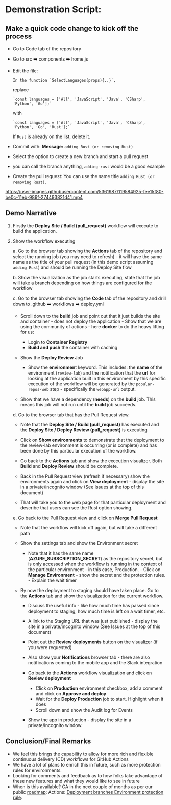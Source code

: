 # Demonstration Script:


## Make a quick code change to kick off the process

- Go to Code tab of the repository
- Go to src ➡️ components ➡️ home.js
- Edit the file:

      In the function `SelectLanguages(props){..}`, 

    replace 

      `const languages = ['All', 'JavaScript', 'Java', 'CSharp', 'Python', 'Go'];`

    with

      `const languages = ['All', 'JavaScript', 'Java', 'CSharp', 'Python', 'Go', 'Rust'];`

     If `Rust` is already on the list, delete it.

- Commit with:
**Message:** `adding Rust (or removing Rust)`
- Select the option to create a new branch and start a pull request
- you can call the branch anything, `adding-rust` would be a good example
- Create the pull request: You can use the same title `adding Rust (or removing Rust)`. 

https://user-images.githubusercontent.com/5361987/119584925-fee15f80-be0c-11eb-989f-274493821d41.mp4

## Demo Narrative

1. Firstly the **Deploy Site / Build (pull_request)** workflow will execute to build the application.
2. Show the workflow executing
 
      a. Go to the browser tab showing the **Actions** tab of the repository and select the running job (you may need to refresh) - it will have the same name as the title of your pull request (in this demo script assuming `adding Rust`) and should be running the Deploy Site flow
      
     b. Show the visualization as the job starts executing, state that the job will take a branch depending on how things are configured for the workflow
     
     c. Go to the browser tab showing the **Code** tab of the repository and drill down to  .github ➡️ workflows ➡️ deploy.yml
     
      - Scroll down to the **build** job and point out that it just builds the site and container - does not deploy the application
            - Show that we are using the community of actions - here **docker** to do the heavy lifting for us:
               
           - Login to **Container Registry**
           - **Build and push** the container with caching
      - Show the **Deploy Review** Job
           - Show the **environmen**t keyword. This includes: the **name** of the environment (`review-lab`) and the notification that the **url** for looking at the application built in this environment by this specific execution of the workflow will be generated by the `popular-repos-web` step - specifically the `webapp-url` output.

      - Show that we have a dependency (**needs**) on the **build** job. This means this job will not run until the **build** job succeeds.


     d. Go to the browser tab that has the Pull Request view.

      - Note that the **Deploy Site / Build (pull_request)** has executed and the **Deploy Site / Deploy Review (pull_request)**  is executing

      - Click on **Show environments** to demonstrate that the deployment to the review-lab environment is occurring (or is complete) and has been done by this particular execution of the workflow.

      - Go back to the **Actions** tab and show the execution visualizer. Both **Build** and **Deploy Review** should be complete.

      - Back in the Pull Request view (refresh if necessary) show the environments again and click on **View deployment** - display the site in a private/incognito window (See Issues at the top of this document)

      - That will take you to the web page for that particular deployment and describe that users can see the Rust option showing.

     e. Go back to the Pull Request view and click on **Merge Pull Request**
      - Note that the workflow will kick off again, but will take a different path
      - Show the settings tab and show the Environment secret
     
           - Note that it has the same name (**AZURE_SUBSCRIPTION_SECRET**) as the repository secret, but is only accessed when the workflow is running in the context of the particular environment - in this case, Production.
            - Click on **Manage Environment** - show the secret and the protection rules.
            - Explain the wait timer

      - By now the deployment to staging should have taken place. Go to the **Actions** tab and show the visualization for the current workflow.
      
           - Discuss the useful info - like how much time has passed since deployment to staging, how much time is left on a wait timer, etc.
           - A link to the Staging URL that was just published - display the site in a private/incognito window (See Issues at the top of this document)
           - Point out the **Review deployments** button on the visualizer (if you were requested)
           - Also show your **Notifications** browser tab - there are also notifications coming to the mobile app and the Slack integration
           - Go back to the **Actions** workflow visualization and click on **Review deployment**
                   
               - Click on **Production** environment checkbox, add a comment and click on **Approve and deploy**
               - Wait for the **Deploy Production** job to start. Highlight when it does
               - Scroll down and show the Audit log for Events
                   
           - Show the app in production  - display the site in a private/incognito window.

## Conclusion/Final Remarks
- We feel this brings the capability to allow for more rich and flexible continuous delivery (CD) workflows for GitHub Actions
- We have a lot of plans to enrich this in future, such as more protection rules for environments.
- Looking for comments and feedback as to how folks take advantage of these new features and what they would like to see in future
- When is this available? GA in the next couple of months as per our public [roadmap](https://github.com/github/roadmap/projects/1): Actions: [Deployment branches Environment protection rule](https://github.com/github/roadmap/issues/164).
